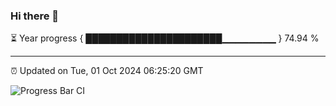 ### Hi there 👋

⏳ Year progress { ██████████████████████▁▁▁▁▁▁▁▁ } 74.94 %

---

⏰ Updated on Tue, 01 Oct 2024 06:25:20 GMT

![Progress Bar CI](https://github.com/liununu/liununu/workflows/Progress%20Bar%20CI/badge.svg)
